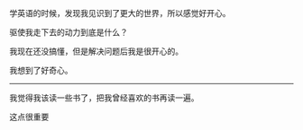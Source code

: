 学英语的时候，发现我见识到了更大的世界，所以感觉好开心。

驱使我走下去的动力到底是什么？

我现在还没搞懂，但是解决问题后我是很开心的。

我想到了好奇心。

---

我觉得我该读一些书了，把我曾经喜欢的书再读一遍。

这点很重要
